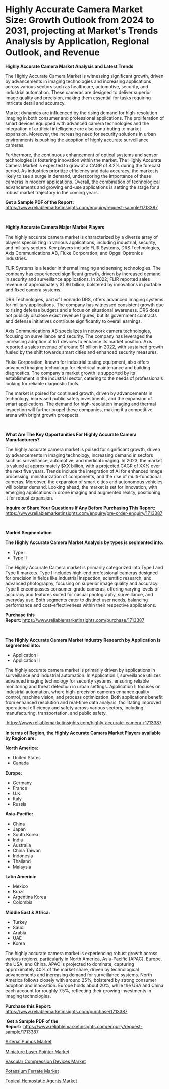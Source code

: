 <p><h1>Highly Accurate Camera Market Size: Growth Outlook from 2024 to 2031, projecting at Market's Trends Analysis by Application, Regional Outlook, and Revenue</h1></p><p><strong>Highly Accurate Camera Market Analysis and Latest Trends</strong></p>
<p><p>The Highly Accurate Camera Market is witnessing significant growth, driven by advancements in imaging technologies and increasing applications across various sectors such as healthcare, automotive, security, and industrial automation. These cameras are designed to deliver superior image quality and precision, making them essential for tasks requiring intricate detail and accuracy.</p><p>Market dynamics are influenced by the rising demand for high-resolution imaging in both consumer and professional applications. The proliferation of smart devices equipped with advanced camera technologies and the integration of artificial intelligence are also contributing to market expansion. Moreover, the increasing need for security solutions in urban environments is pushing the adoption of highly accurate surveillance cameras.</p><p>Furthermore, the continuous enhancement of optical systems and sensor technologies is fostering innovation within the market. The Highly Accurate Camera Market is expected to grow at a CAGR of 8.2% during the forecast period. As industries prioritize efficiency and data accuracy, the market is likely to see a surge in demand, underscoring the importance of these cameras in modern applications. Overall, the combination of technological advancements and growing end-use applications is setting the stage for a robust market trajectory in the coming years.</p></p>
<p><strong>Get a Sample PDF of the Report:&nbsp;</strong> <a href="https://www.reliablemarketinsights.com/enquiry/request-sample/1713387?utm_campaign=1602&utm_medium=2&utm_source=Github&utm_content=ia&utm_term=22102024&utm_id=highly-accurate-camera">https://www.reliablemarketinsights.com/enquiry/request-sample/1713387</a></p>
<p>&nbsp;</p>
<p><strong>Highly Accurate Camera Major Market Players</strong></p>
<p><p>The highly accurate camera market is characterized by a diverse array of players specializing in various applications, including industrial, security, and military sectors. Key players include FLIR Systems, DRS Technologies, Axis Communications AB, Fluke Corporation, and Opgal Optronics Industries.</p><p>FLIR Systems is a leader in thermal imaging and sensing technologies. The company has experienced significant growth, driven by increased demand in security and surveillance applications. In 2022, FLIR reported sales revenue of approximately $1.86 billion, bolstered by innovations in portable and fixed camera systems.</p><p>DRS Technologies, part of Leonardo DRS, offers advanced imaging systems for military applications. The company has witnessed consistent growth due to rising defense budgets and a focus on situational awareness. DRS does not publicly disclose exact revenue figures, but its government contracts and defense initiatives contribute significantly to overall earnings.</p><p>Axis Communications AB specializes in network camera technologies, focusing on surveillance and security. The company has leveraged the increasing adoption of IoT devices to enhance its market position. Axis reported a sales revenue of around $1 billion in 2022, with sustained growth fueled by the shift towards smart cities and enhanced security measures.</p><p>Fluke Corporation, known for industrial testing equipment, also offers advanced imaging technology for electrical maintenance and building diagnostics. The company's market growth is supported by its establishment in the industrial sector, catering to the needs of professionals looking for reliable diagnostic tools.</p><p>The market is poised for continued growth, driven by advancements in technology, increased public safety investments, and the expansion of smart applications. The demand for high-resolution imaging and thermal inspection will further propel these companies, making it a competitive arena with bright growth prospects.</p></p>
<p>&nbsp;</p>
<p><strong>What Are The Key Opportunities For Highly Accurate Camera Manufacturers?</strong></p>
<p><p>The highly accurate camera market is poised for significant growth, driven by advancements in imaging technology, increasing demand in sectors such as surveillance, automotive, and medical imaging. In 2023, the market is valued at approximately $XX billion, with a projected CAGR of XX% over the next five years. Trends include the integration of AI for enhanced image processing, miniaturization of components, and the rise of multi-functional cameras. Moreover, the expansion of smart cities and autonomous vehicles will bolster demand. Looking ahead, the market is set for innovation, with emerging applications in drone imaging and augmented reality, positioning it for robust expansion.</p></p>
<p><strong>Inquire or Share Your Questions If Any Before Purchasing This Report:</strong> <a href="https://www.reliablemarketinsights.com/enquiry/pre-order-enquiry/1713387?utm_campaign=1602&utm_medium=2&utm_source=Github&utm_content=ia&utm_term=22102024&utm_id=highly-accurate-camera">https://www.reliablemarketinsights.com/enquiry/pre-order-enquiry/1713387</a></p>
<p>&nbsp;</p>
<p><strong>Market Segmentation</strong></p>
<p><strong>The Highly Accurate Camera Market Analysis by types is segmented into:</strong></p>
<p><ul><li>Type I</li><li>Type II</li></ul></p>
<p><p>The Highly Accurate Camera market is primarily categorized into Type I and Type II markets. Type I includes high-end professional cameras designed for precision in fields like industrial inspection, scientific research, and advanced photography, focusing on superior image quality and accuracy. Type II encompasses consumer-grade cameras, offering varying levels of accuracy and features suited for casual photography, surveillance, and everyday use. Both segments cater to distinct user needs, balancing performance and cost-effectiveness within their respective applications.</p></p>
<p><strong>Purchase this Report:&nbsp;</strong><a href="https://www.reliablemarketinsights.com/purchase/1713387?utm_campaign=1602&utm_medium=2&utm_source=Github&utm_content=ia&utm_term=22102024&utm_id=highly-accurate-camera">https://www.reliablemarketinsights.com/purchase/1713387</a></p>
<p>&nbsp;</p>
<p><strong>The Highly Accurate Camera Market Industry Research by Application is segmented into:</strong></p>
<p><ul><li>Application I</li><li>Application II</li></ul></p>
<p><p>The highly accurate camera market is primarily driven by applications in surveillance and industrial automation. In Application I, surveillance utilizes advanced imaging technology for security systems, ensuring reliable monitoring and threat detection in urban settings. Application II focuses on industrial automation, where high-precision cameras enhance quality control, machine vision, and process optimization. Both applications benefit from enhanced resolution and real-time data analysis, facilitating improved operational efficiency and safety across various sectors, including manufacturing, transportation, and public safety.</p></p>
<p><a href="https://www.reliablemarketinsights.com/highly-accurate-camera-r1713387?utm_campaign=1602&utm_medium=2&utm_source=Github&utm_content=ia&utm_term=22102024&utm_id=highly-accurate-camera">&nbsp;https://www.reliablemarketinsights.com/highly-accurate-camera-r1713387</a></p>
<p><strong>In terms of Region, the Highly Accurate Camera Market Players available by Region are:</strong></p>
<p>
    <p> <strong> North America: </strong>
        <ul>
            <li>United States</li>
            <li>Canada</li>
        </ul>
        </p> 
    <p> <strong> Europe: </strong>
        <ul>
            <li>Germany</li>
            <li>France</li>
            <li>U.K.</li>
            <li>Italy</li>
            <li>Russia</li>
        </ul>
        </p> 
    <p> <strong> Asia-Pacific: </strong>
        <ul>
            <li>China</li>
            <li>Japan</li>
            <li>South Korea</li>
            <li>India</li>
            <li>Australia</li>
            <li>China Taiwan</li>
            <li>Indonesia</li>
            <li>Thailand</li>
            <li>Malaysia</li>
        </ul>
        </p> 
    <p> <strong> Latin America: </strong>
        <ul>
            <li>Mexico</li>
            <li>Brazil</li>
            <li>Argentina Korea</li>
            <li>Colombia</li>
        </ul>
        </p> 
    <p> <strong> Middle East & Africa: </strong>
        <ul>
            <li>Turkey</li>
            <li>Saudi</li>
            <li>Arabia</li>
            <li>UAE</li>
            <li>Korea</li>
        </ul>
    </p>
    </p>
<p><p>The highly accurate camera market is experiencing robust growth across various regions, particularly in North America, Asia-Pacific (APAC), Europe, the USA, and China. APAC is projected to dominate, capturing approximately 40% of the market share, driven by technological advancements and increasing demand for surveillance systems. North America follows closely with around 25%, bolstered by strong consumer adoption and innovation. Europe holds about 20%, while the USA and China each account for roughly 7.5%, reflecting their growing investments in imaging technologies.</p></p>
<p><strong>Purchase this Report: </strong><a href="https://www.reliablemarketinsights.com/purchase/1713387?utm_campaign=1602&utm_medium=2&utm_source=Github&utm_content=ia&utm_term=22102024&utm_id=highly-accurate-camera">https://www.reliablemarketinsights.com/purchase/1713387</a></p>
<p>&nbsp;<strong>Get a Sample PDF of the Report:&nbsp;&nbsp;</strong><a href="https://www.reliablemarketinsights.com/enquiry/request-sample/1713387?utm_campaign=1602&utm_medium=2&utm_source=Github&utm_content=ia&utm_term=22102024&utm_id=highly-accurate-camera">https://www.reliablemarketinsights.com/enquiry/request-sample/1713387</a></p>
<p><strong></strong></p>
<p><p><a href="https://www.linkedin.com/pulse/arterial-pumps-sector-surge-63-growth-roadmap-2031-mileele-7zi9c?utm_campaign=1602&utm_medium=2&utm_source=Github&utm_content=ia&utm_term=22102024&utm_id=highly-accurate-camera">Arterial Pumps Market</a></p><p><a href="https://github.com/rahu1506/Market-Research-Report-List-6/blob/main/miniature-laser-pointer-market.md?utm_campaign=1602&utm_medium=2&utm_source=Github&utm_content=ia&utm_term=22102024&utm_id=highly-accurate-camera">Miniature Laser Pointer Market</a></p><p><a href="https://www.linkedin.com/pulse/vascular-compression-devices-market-segmentation-applications-0tobc?utm_campaign=1602&utm_medium=2&utm_source=Github&utm_content=ia&utm_term=22102024&utm_id=highly-accurate-camera">Vascular Compression Devices Market</a></p><p><a href="https://www.linkedin.com/pulse/potassium-ferrate-market-trends-insights-type-application-r0uvc?utm_campaign=1602&utm_medium=2&utm_source=Github&utm_content=ia&utm_term=22102024&utm_id=highly-accurate-camera">Potassium Ferrate Market</a></p><p><a href="https://www.linkedin.com/pulse/navigating-global-topical-hemostatic-agents-market-from-trends-eolic?utm_campaign=1602&utm_medium=2&utm_source=Github&utm_content=ia&utm_term=22102024&utm_id=highly-accurate-camera">Topical Hemostatic Agents Market</a></p></p>